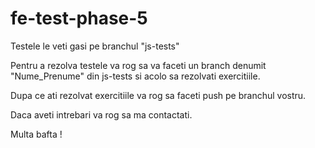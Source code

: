 # fe-test-phase-5

Testele le veti gasi pe branchul "js-tests"

Pentru a rezolva testele va rog sa va faceti un branch denumit "Nume_Prenume" din js-tests si acolo sa rezolvati exercitiile. 

Dupa ce ati rezolvat exercitiile va rog sa faceti push pe branchul vostru.

Daca aveti intrebari va rog sa ma contactati.

Multa bafta !